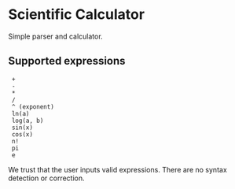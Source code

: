 # Scientific Calculator

Simple parser and calculator.

## Supported expressions

```
 +
 -
 *
 /
 ^ (exponent)
 ln(a)
 log(a, b)
 sin(x)
 cos(x)
 n!
 pi
 e
```

We trust that the user inputs valid expressions. There are no syntax detection or correction.
 
